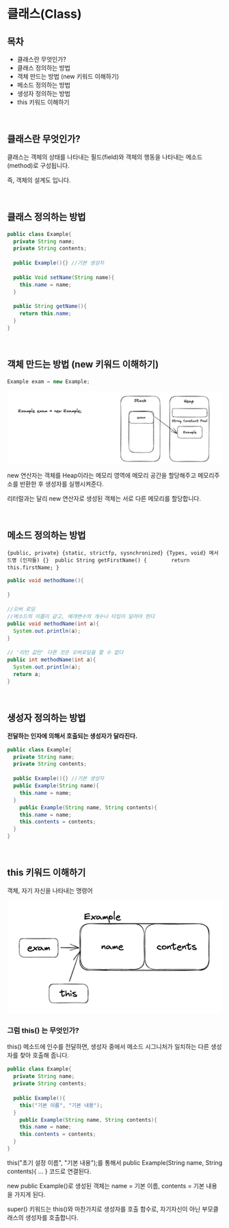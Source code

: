 # 클래스(Class)



## 목차

- 클래스란 무엇인가?
- 클래스 정의하는 방법
- 객체 만드는 방법 (new 키워드 이해하기)
- 메소드 정의하는 방법
- 생성자 정의하는 방법
- this 키워드 이해하기

<br/>

## 클래스란 무엇인가?

클래스는 객체의 상태를 나타내는 필드(field)와 객체의 행동을 나타내는 메소드(method)로 구성됩니다.

즉, 객체의 설계도 입니다.

<br/>

## 클래스 정의하는 방법

```java
public class Example{
  private String name;
  private String contents;
  
  public Example(){} //기본 생성자
  
  public Void setName(String name){
    this.name = name;
  }
  
  public String getName(){
    return this.name;
  }
}
```



<br/>

## 객체 만드는 방법 (new 키워드 이해하기)

```java
Example exam = new Example;
```

![image-20230428113831248](../images/image-20230428113831248.png)

new 연산자는 객체를 Heap이라는 메모리 영역에 메모리 공간을 할당해주고 메모리주소를 반환한 후 생성자를 실행시켜준다.

리터럴과는 달리 new 연산자로 생성된 객체는 서로 다른 메모리를 할당합니다.



<br/>

## 메소드 정의하는 방법

`{public, private} {static, strictfp, sysnchronized} {Types, void} 메서드명 (인자들) {}  public String getFirstName() {        return this.firstName; }`

```java
public void methodName(){
  
}

//오버 로딩
//메소드의 이름이 같고, 매개변수의 개수나 타입이 달라야 한다
public void methodName(int a){
  System.out.println(a);
}

// '리턴 값만' 다른 것은 오버로딩을 할 수 없다
public int methodName(int a){
  System.out.println(a);
  return a;
}
```



<br/>

## 생성자 정의하는 방법

**전달하는 인자에 의해서 호출되는 생성자가 달라진다.**

```java
public class Example{
  private String name;
  private String contents;
  
  public Example(){} //기본 생성자
  public Example(String name){
    this.name = name;
  }
	public Example(String name, String contents){
    this.name = name;
    this.contents = contents;
  }
}
```



<br/>

## this 키워드 이해하기

객체, 자기 자신을 나타내는 명령어

![image-20230428133526521](../images/image-20230428133526521.png)



### 그럼 this() 는 무엇인가?

this() 메소드에 인수를 전달하면, 생성자 중에서 메소드 시그니처가 일치하는 다른 생성자를 찾아 호출해 줍니다.

```java
public class Example{
  private String name;
  private String contents;
  
  public Example(){
    this("기본 이름", "기본 내용");
  }
	public Example(String name, String contents){
    this.name = name;
    this.contents = contents;
  }
}
```

this("초기 설정 이름", "기본 내용");를 통해서 	public Example(String name, String contents){ ... } 코드로 연결된다.

new public Example()로 생성된 객체는 name = 기본 이름, contents = 기본 내용 을 가지게 된다.



super() 키워드는 this()와 마찬가지로 생성자를 호출 함수로, 자기자신이 아닌 부모클래스의 생성자를 호출합니다.

